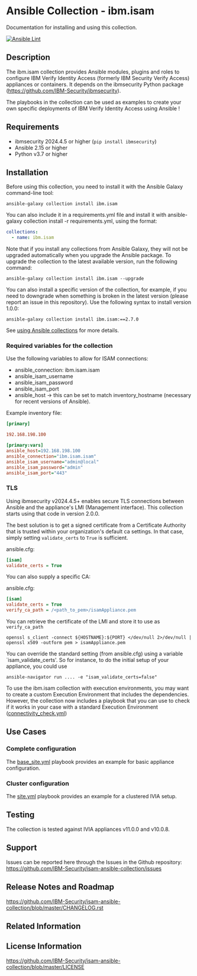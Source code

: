 # Ansible Collection - ibm.isam

Documentation for installing and using this collection.

[![Ansible Lint](https://github.com/IBM-Security/isam-ansible-collection/actions/workflows/ansible_lint.yml/badge.svg)](https://github.com/IBM-Security/isam-ansible-collection/actions/workflows/ansible_lint.yml)

## Description

The ibm.isam collection provides Ansible modules, plugins and roles to configure IBM Verify Identity Access (formerly IBM Security Verify Access) appliances or containers.
It depends on the ibmsecurity Python package (https://github.com/IBM-Security/ibmsecurity).

The playbooks in the collection can be used as examples to create your own specific deployments of IBM Verify Identity Access using Ansible !

## Requirements

- ibmsecurity 2024.4.5 or higher (`pip install ibmsecurity`)
- Ansible 2.15 or higher
- Python v3.7 or higher

## Installation

Before using this collection, you need to install it with the Ansible Galaxy command-line tool:

```
ansible-galaxy collection install ibm.isam
```

You can also include it in a requirements.yml file and install it with ansible-galaxy collection install -r requirements.yml, using the format:

```yaml
collections:
  - name: ibm.isam
```

Note that if you install any collections from Ansible Galaxy, they will not be upgraded automatically when you upgrade the Ansible package.
To upgrade the collection to the latest available version, run the following command:

```
ansible-galaxy collection install ibm.isam --upgrade
```

You can also install a specific version of the collection, for example, if you need to downgrade when something is broken in the latest version (please report an issue in this repository). Use the following syntax to install version 1.0.0:

```
ansible-galaxy collection install ibm.isam:==2.7.0
```

See [using Ansible collections](https://docs.ansible.com/ansible/devel/user_guide/collections_using.html) for more details.

### Required variables for the collection

Use the following variables to allow for ISAM connections:
 * ansible_connection: ibm.isam.isam
 * ansible_isam_username
 * ansible_isam_password
 * ansible_isam_port
 * ansible_host -> this can be set to match inventory_hostname (necessary for recent versions of Ansible).

Example inventory file:

```ini
[primary]

192.168.198.100

[primary:vars]
ansible_host=192.168.198.100
ansible_connection="ibm.isam.isam"
ansible_isam_username="admin@local"
ansible_isam_password="admin"
ansible_isam_port="443"
```

### TLS

Using ibmsecurity v2024.4.5+ enables secure TLS connections between Ansible and the appliance's LMI (Management interface).
This collection starts using that code in version 2.0.0.

The best solution is to get a signed certificate from a Certificate Authority that is trusted within your organization's default ca settings.
In that case, simply setting `validate_certs` to `True` is sufficient.

ansible.cfg:

```ini
[isam]
validate_certs = True
```

You can also supply a specific CA:

ansible.cfg:
```ini
[isam]
validate_certs = True
verify_ca_path = /<path_to_pem>/isamAppliance.pem
```

You can retrieve the certificate of the LMI and store it to use as `verify_ca_path`

    openssl s_client -connect ${HOSTNAME}:${PORT} </dev/null 2>/dev/null | openssl x509 -outform pem > isamAppliance.pem

You can override the standard setting (from ansible.cfg) using a variable `isam_validate_certs'.
So for instance, to do the initial setup of your appliance, you could use

    ansible-navigator run .... -e "isam_validate_certs=false"

To use the ibm.isam collection with execution environments, you may want to create a custom Execution Environment that includes the dependencies.
However, the collection now includes a playbook that you can use to check if it works in your case with a standard Execution Environment ([connectivity_check.yml](playbooks/connectivity_check.yml))

## Use Cases

### Complete configuration

The [base_site.yml](playbooks/base_site.yml) playbook provides an example for basic appliance configuration.

### Cluster configuration

The [site.yml](playbooks/site.yml) playbook provides an example for a clustered IVIA setup.

## Testing

The collection is tested against IVIA appliances v11.0.0 and v10.0.8.

## Support

Issues can be reported here through the Issues in the Github repository: https://github.com/IBM-Security/isam-ansible-collection/issues


## Release Notes and Roadmap

https://github.com/IBM-Security/isam-ansible-collection/blob/master/CHANGELOG.rst


## Related Information



## License Information

https://github.com/IBM-Security/isam-ansible-collection/blob/master/LICENSE
